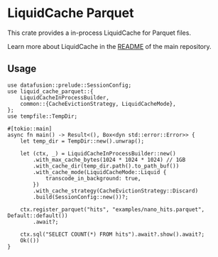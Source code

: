 # LiquidCache Parquet

This crate provides a in-process LiquidCache for Parquet files.

Learn more about LiquidCache in the [README](https://github.com/XiangpengHao/liquid-cache/blob/main/README.md) of the main repository.

## Usage

```rust,ignore
use datafusion::prelude::SessionConfig;
use liquid_cache_parquet::{
    LiquidCacheInProcessBuilder,
    common::{CacheEvictionStrategy, LiquidCacheMode},
};
use tempfile::TempDir;

#[tokio::main]
async fn main() -> Result<(), Box<dyn std::error::Error>> {
    let temp_dir = TempDir::new().unwrap();

    let (ctx, _) = LiquidCacheInProcessBuilder::new()
        .with_max_cache_bytes(1024 * 1024 * 1024) // 1GB
        .with_cache_dir(temp_dir.path().to_path_buf())
        .with_cache_mode(LiquidCacheMode::Liquid {
            transcode_in_background: true,
        })
        .with_cache_strategy(CacheEvictionStrategy::Discard)
        .build(SessionConfig::new())?;

    ctx.register_parquet("hits", "examples/nano_hits.parquet", Default::default())
        .await?;

    ctx.sql("SELECT COUNT(*) FROM hits").await?.show().await?;
    Ok(())
}
```
